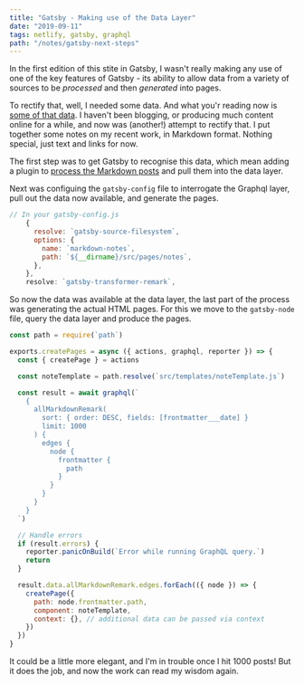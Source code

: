 ```yaml
---
title: "Gatsby - Making use of the Data Layer"
date: "2019-09-11"
tags: netlify, gatsby, graphql
path: "/notes/gatsby-next-steps"
---
```


In the first edition of this stite in Gatsby, I wasn't really making any use of one of the key features of Gatsby - its ability to allow data from a variety of sources to be _processed_ and then _generated_ into pages.

To rectify that, well, I needed some data. And what you'r reading now is [some of that data](/notes). I haven't been blogging, or producing much content online for a while, and now was (another!) attempt to rectify that. I put together some notes on my recent work, in Markdown format. Nothing special, just text and links for now.

The first step was to get Gatsby to recognise this data, which mean adding a plugin to [process the Markdown posts](https://www.gatsbyjs.org/packages/gatsby-transformer-remark/) and pull them into the data layer. 

Next was configuing the `gatsby-config` file to interrogate the Graphql layer, pull out the data now available, and generate the pages. 

```javascript
// In your gatsby-config.js
    {
      resolve: `gatsby-source-filesystem`,
      options: {
        name: `markdown-notes`,
        path: `${__dirname}/src/pages/notes`,
      },
    },
    resolve: `gatsby-transformer-remark`,
```

So now the data was available at the data layer, the last part of the process was generating the actual HTML pages. For this we move to the `gatsby-node` file, query the data layer and produce the pages.

```javascript
const path = require(`path`)

exports.createPages = async ({ actions, graphql, reporter }) => {
  const { createPage } = actions

  const noteTemplate = path.resolve(`src/templates/noteTemplate.js`)

  const result = await graphql(`
    {
      allMarkdownRemark(
        sort: { order: DESC, fields: [frontmatter___date] }
        limit: 1000
      ) {
        edges {
          node {
            frontmatter {
              path
            }
          }
        }
      }
    }
  `)

  // Handle errors
  if (result.errors) {
    reporter.panicOnBuild(`Error while running GraphQL query.`)
    return
  }

  result.data.allMarkdownRemark.edges.forEach(({ node }) => {
    createPage({
      path: node.frontmatter.path,
      component: noteTemplate,
      context: {}, // additional data can be passed via context
    })
  })
}
```
It could be a little more elegant, and I'm in trouble once I hit 1000 posts! But it does the job, and now the work can read my wisdom again.


